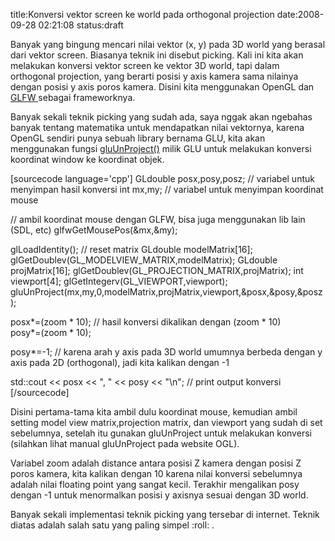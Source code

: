 title:Konversi vektor screen ke world pada orthogonal projection 
date:2008-09-28 02:21:08
status:draft

Banyak yang bingung mencari nilai vektor (x, y) pada 3D world yang berasal dari vektor screen. Biasanya teknik ini disebut picking. Kali ini kita akan melakukan konversi vektor screen ke vektor 3D world, tapi dalam orthogonal projection, yang berarti posisi y axis kamera sama nilainya dengan posisi y axis poros kamera. Disini kita menggunakan OpenGL dan <a href="http://glfw.sourceforge.net/">GLFW </a> sebagai frameworknya.

Banyak sekali teknik picking yang sudah ada, saya nggak akan ngebahas banyak tentang matematika untuk mendapatkan nilai vektornya, karena OpenGL sendiri punya sebuah library bernama GLU, kita akan menggunakan fungsi <a href="http://www.opengl.org/documentation/specs/man_pages/hardcopy/GL/html/glu/unproject.html">gluUnProject()</a> milik GLU untuk melakukan konversi koordinat window ke koordinat objek.

[sourcecode language='cpp']
GLdouble posx,posy,posz; // variabel untuk menyimpan hasil konversi
int mx,my; // variabel untuk menyimpan koordinat mouse

// ambil koordinat mouse dengan GLFW, bisa juga menggunakan lib lain (SDL, etc)
glfwGetMousePos(&mx,&my); 

glLoadIdentity(); // reset matrix
GLdouble modelMatrix[16];
glGetDoublev(GL_MODELVIEW_MATRIX,modelMatrix);
GLdouble projMatrix[16];
glGetDoublev(GL_PROJECTION_MATRIX,projMatrix);
int viewport[4];
glGetIntegerv(GL_VIEWPORT,viewport);
gluUnProject(mx,my,0,modelMatrix,projMatrix,viewport,&posx,&posy,&posz);

posx*=(zoom * 10); // hasil konversi dikalikan dengan (zoom * 10)	
posy*=(zoom * 10);

posy*=-1; // karena arah y axis pada 3D world umumnya berbeda dengan y axis pada 2D (orthogonal), jadi kita kalikan dengan -1

std::cout << posx << ", " << posy << "\n"; // print output konversi
[/sourcecode]

Disini pertama-tama kita ambil dulu koordinat mouse, kemudian ambil setting model view matrix,projection matrix, dan viewport yang sudah di set sebelumnya, setelah itu gunakan gluUnProject untuk melakukan konversi (silahkan lihat manual gluUnProject pada website OGL).

Variabel zoom adalah distance antara posisi Z kamera dengan posisi Z poros kamera, kita kalikan dengan 10 karena nilai konversi sebelumnya adalah nilai floating point yang sangat kecil. Terakhir mengalikan posy dengan -1 untuk menormalkan posisi y axisnya sesuai dengan 3D world.

Banyak sekali implementasi teknik picking yang tersebar di internet. Teknik diatas adalah salah satu yang paling simpel :roll: . 